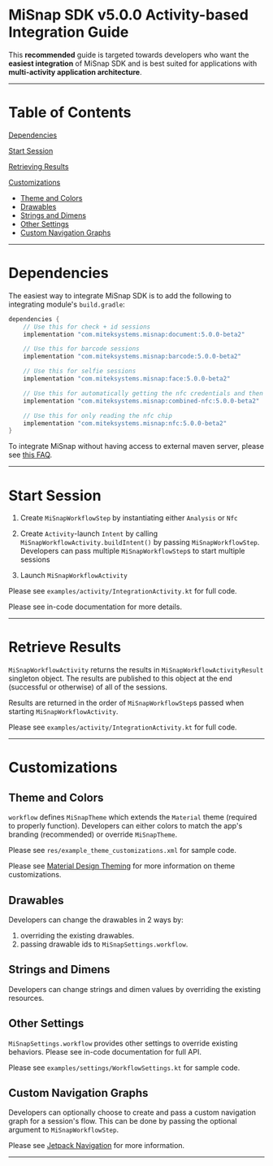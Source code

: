 # MiSnap SDK v5.0.0 Activity-based Integration Guide

This **recommended** guide is targeted towards developers who want the **easiest integration** of MiSnap SDK and is best suited for applications with **multi-activity application architecture**.

- - - -

# Table of Contents

[Dependencies](#dependencies)

[Start Session](#start-session)

[Retrieving Results](#retrieve-results)

[Customizations](#customizations)
* [Theme and Colors](#theme-and-colors)
* [Drawables](#drawables)
* [Strings and Dimens](#strings-and-dimens)
* [Other Settings](#other-settings)
* [Custom Navigation Graphs](#custom-navigation-graphs)

- - - -

# Dependencies

The easiest way to integrate MiSnap SDK is to add the following to integrating module's `build.gradle`:

```groovy
dependencies {
    // Use this for check + id sessions
    implementation "com.miteksystems.misnap:document:5.0.0-beta2"

    // Use this for barcode sessions
    implementation "com.miteksystems.misnap:barcode:5.0.0-beta2"

    // Use this for selfie sessions
    implementation "com.miteksystems.misnap:face:5.0.0-beta2"

    // Use this for automatically getting the nfc credentials and then reading the chip
    implementation "com.miteksystems.misnap:combined-nfc:5.0.0-beta2"

    // Use this for only reading the nfc chip
    implementation "com.miteksystems.misnap:nfc:5.0.0-beta2"
}
```

To integrate MiSnap without having access to external maven server, please see [this FAQ](../README.md#how-to-integrate-misnap-sdk-without-having-access-to-maven).

- - - -

# Start Session

1. Create `MiSnapWorkflowStep` by instantiating either `Analysis` or `Nfc`

2. Create `Activity`-launch `Intent` by calling `MiSnapWorkflowActivity.buildIntent()` by passing `MiSnapWorkflowStep`.
 Developers can pass multiple `MiSnapWorkflowStep`s to start multiple sessions

3. Launch `MiSnapWorkflowActivity`

Please see `examples/activity/IntegrationActivity.kt` for full code.

Please see in-code documentation for more details.

- - - -

# Retrieve Results

`MiSnapWorkflowActivity` returns the results in `MiSnapWorkflowActivityResult` singleton object. The results are published to this object at the end (successful or otherwise) of all of the sessions.

Results are returned in the order of `MiSnapWorkflowStep`s passed when starting `MiSnapWorkflowActivity`.

Please see `examples/activity/IntegrationActivity.kt` for full code.

- - - -

# Customizations

## Theme and Colors

`workflow` defines `MiSnapTheme` which extends the `Material` theme (required to properly function). Developers can either colors to match the app's branding (recommended) or override `MiSnapTheme`. 

Please see `res/example_theme_customizations.xml` for sample code.

Please see [Material Design Theming](https://github.com/material-components/material-components-android/tree/1.5.0/docs/theming) for more information on theme customizations.

## Drawables

Developers can change the drawables in 2 ways by:
1. overriding the existing drawables.
2. passing drawable ids to `MiSnapSettings.workflow`.

## Strings and Dimens

Developers can change strings and dimen values by overriding the existing resources.

## Other Settings

`MiSnapSettings.workflow` provides other settings to override existing behaviors. Please see in-code documentation for full API.

Please see `examples/settings/WorkflowSettings.kt` for sample code.

## Custom Navigation Graphs

Developers can optionally choose to create and pass a custom navigation graph for a session's flow. This can be done by passing the optional argument to `MiSnapWorkflowStep`.

Please see [Jetpack Navigation](https://developer.android.com/guide/navigation) for more information.

- - - -
